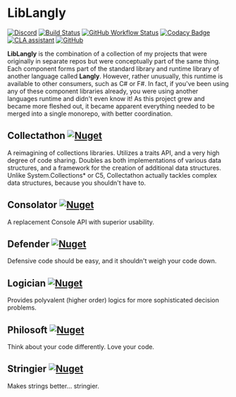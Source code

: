 # LibLangly

[![Discord](https://img.shields.io/discord/767866895457714186?label=Chat&logo=discord&logoColor=white)](https://discord.com/channels/767866895457714186)
[![Build Status](https://dev.azure.com/p-kell/Langly/_apis/build/status/Entomy.LibLangly?branchName=master)](https://dev.azure.com/p-kell/Langly/_build/latest?definitionId=36&branchName=master)
[![GitHub Workflow Status](https://img.shields.io/github/workflow/status/Entomy/LibLangly/.NET%20Core?label=GitHub%20Workflow&logo=Github)](https://github.com/Entomy/LibLangly/actions?query=workflow%3A%22.NET+Core%22)
[![Codacy Badge](https://app.codacy.com/project/badge/Grade/d84f62c513064441a2d6213c58406d8d)](https://www.codacy.com/gh/Entomy/LibLangly/dashboard?utm_source=github.com&amp;utm_medium=referral&amp;utm_content=Entomy/LibLangly&amp;utm_campaign=Badge_Grade)
[![CLA assistant](https://cla-assistant.io/readme/badge/Entomy/LibLangly)](https://cla-assistant.io/Entomy/LibLangly)
[![GitHub](https://img.shields.io/github/license/Entomy/LibLangly)](https://github.com/Entomy/LibLangly/blob/master/LICENSE)

**LibLangly** is the combination of a collection of my projects that were originally in separate repos but were conceptually part of the same thing. Each component forms part of the standard library and runtime library of another language called **Langly**. However, rather unusually, this runtime is available to other consumers, such as C# or F#. In fact, if you've been using any of these component libraries already, you were using another languages runtime and didn't even know it! As this project grew and became more fleshed out, it became apparent everything needed to be merged into a single monorepo, with better coordination.

## Collectathon [![Nuget](https://img.shields.io/nuget/dt/Collectathon?logo=Nuget)](https://www.nuget.org/packages/Collectathon/1.0.0-beta.8)

A reimagining of collections libraries. Utilizes a traits API, and a very high degree of code sharing. Doubles as both implementations of various data structures, and a framework for the creation of additional data structures. Unlike System.Collections* or C5, Collectathon actually tackles complex data structures, because you shouldn't have to.

## Consolator [![Nuget](https://img.shields.io/nuget/dt/Consolator?logo=Nuget)](https://www.nuget.org/packages/Consolator/)

A replacement Console API with superior usability.

## Defender [![Nuget](https://img.shields.io/nuget/dt/Defender?logo=Nuget)](https://www.nuget.org/packages/Defender/)

Defensive code should be easy, and it shouldn't weigh your code down.

## Logician [![Nuget](https://img.shields.io/nuget/dt/Logician?logo=Nuget)](https://www.nuget.org/packages/Logician/)

Provides polyvalent (higher order) logics for more sophisticated decision problems.

## Philosoft [![Nuget](https://img.shields.io/nuget/dt/Philosoft?logo=Nuget)](https://www.nuget.org/packages/Philosoft/)

Think about your code differently. Love your code.

## Stringier [![Nuget](https://img.shields.io/nuget/dt/Stringier?logo=Nuget)](https://www.nuget.org/packages/Stringier/)

Makes strings better... stringier.